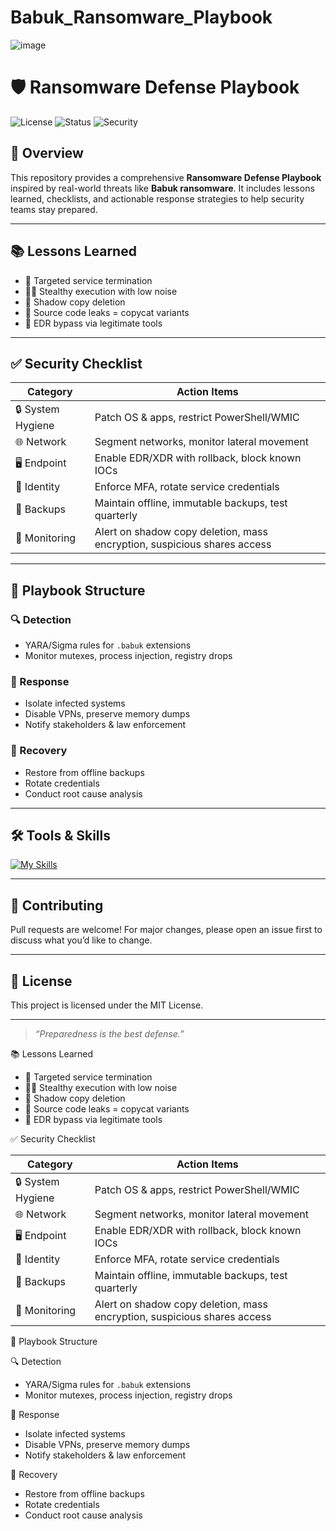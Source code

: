 # Babuk_Ransomware_Playbook
![image](https://github.com/user-attachments/assets/b6f5a6a2-0751-4b51-92fe-6772acde0f04)
# 🛡️ Ransomware Defense Playbook

![License](https://img.shields.io/badge/license-MIT-blue.svg)
![Status](https://img.shields.io/badge/status-Active-brightgreen)
![Security](https://img.shields.io/badge/security-Hardened-critical)

## 🚀 Overview

This repository provides a comprehensive **Ransomware Defense Playbook** inspired by real-world threats like **Babuk ransomware**. It includes lessons learned, checklists, and actionable response strategies to help security teams stay prepared.

---

## 📚 Lessons Learned

- 🎯 Targeted service termination
- 🕵️‍♂️ Stealthy execution with low noise
- 🧨 Shadow copy deletion
- 🧬 Source code leaks = copycat variants
- 🧱 EDR bypass via legitimate tools

---

## ✅ Security Checklist

| Category         | Action Items                                                                 |
|------------------|------------------------------------------------------------------------------|
| 🔒 System Hygiene | Patch OS & apps, restrict PowerShell/WMIC                                   |
| 🌐 Network        | Segment networks, monitor lateral movement                                  |
| 🖥️ Endpoint       | Enable EDR/XDR with rollback, block known IOCs                              |
| 👤 Identity       | Enforce MFA, rotate service credentials                                     |
| 💾 Backups        | Maintain offline, immutable backups, test quarterly                         |
| 📡 Monitoring     | Alert on shadow copy deletion, mass encryption, suspicious shares access    |

---

## 🧩 Playbook Structure

### 🔍 Detection
- YARA/Sigma rules for `.babuk` extensions
- Monitor mutexes, process injection, registry drops

### 🚨 Response
- Isolate infected systems
- Disable VPNs, preserve memory dumps
- Notify stakeholders & law enforcement

### 🔄 Recovery
- Restore from offline backups
- Rotate credentials
- Conduct root cause analysis

---

## 🛠️ Tools & Skills

[![My Skills](https://skillicons.dev/icons?i=python,bash,linux,git,docker,kubernetes,azure,aws)](https://skillicons.dev)

---

## 🤝 Contributing

Pull requests are welcome! For major changes, please open an issue first to discuss what you’d like to change.

---

## 📜 License

This project is licensed under the MIT License.

---

> _“Preparedness is the best defense.”_

📚 Lessons Learned

- 🎯 Targeted service termination
- 🕵️‍♂️ Stealthy execution with low noise
- 🧨 Shadow copy deletion
- 🧬 Source code leaks = copycat variants
- 🧱 EDR bypass via legitimate tools


✅ Security Checklist

| Category         | Action Items                                                                 |
|------------------|------------------------------------------------------------------------------|
| 🔒 System Hygiene | Patch OS & apps, restrict PowerShell/WMIC                                   |
| 🌐 Network        | Segment networks, monitor lateral movement                                  |
| 🖥️ Endpoint       | Enable EDR/XDR with rollback, block known IOCs                              |
| 👤 Identity       | Enforce MFA, rotate service credentials                                     |
| 💾 Backups        | Maintain offline, immutable backups, test quarterly                         |
| 📡 Monitoring     | Alert on shadow copy deletion, mass encryption, suspicious shares access    |


 🧩 Playbook Structure

🔍 Detection
- YARA/Sigma rules for `.babuk` extensions
- Monitor mutexes, process injection, registry drops

🚨 Response
- Isolate infected systems
- Disable VPNs, preserve memory dumps
- Notify stakeholders & law enforcement

🔄 Recovery
- Restore from offline backups
- Rotate credentials
- Conduct root cause analysis
